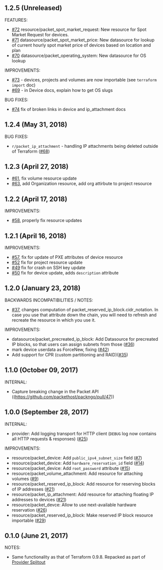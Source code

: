 ## 1.2.5 (Unreleased)

FEATURES:

* [#72](https://github.com/terraform-providers/terraform-provider-packet/pull/72) resource/packet_spot_market_request: New resource for Spot Market Request for devices.
* [#71](https://github.com/terraform-providers/terraform-provider-packet/pull/71) datasource/packet_spot_market_price: New datasource for lookup of current hourly spot market price of devices based on location and plan
* [#70](https://github.com/terraform-providers/terraform-provider-packet/pull/70) datasource/packet_operating_system: New datasource for OS lookup

IMPROVEMENTS:

- [#73](https://github.com/terraform-providers/terraform-provider-packet/pull/73) - devices, projects and volumes are now importable (see `terraform import` doc)
- [#69](https://github.com/terraform-providers/terraform-provider-packet/pull/69) - in Device docs, explain how to get OS slugs

BUG FIXES:

- [#74](https://github.com/terraform-providers/terraform-provider-packet/issues/74) fix of broken links in device and ip_attachment docs


## 1.2.4 (May 31, 2018)

BUG FIXES:

- `r/packet_ip_attachment` - handling IP attachments being deleted outside of Terraform ([#68](https://github.com/terraform-providers/terraform-provider-packet/issues/68))

## 1.2.3 (April 27, 2018)

- [#61](https://github.com/terraform-providers/terraform-provider-packet/issues/61), fix volume resource update
- [#63](https://https://github.com/terraform-providers/terraform-provider-packet/pull/63), add Organization resource, add org attirbute to project resource

## 1.2.2 (April 17, 2018)

IMPROVEMENTS:

- [#58](https://github.com/terraform-providers/terraform-provider-packet/issues/58), properly fix resource updates

## 1.2.1 (April 16, 2018)

IMPROVEMENTS:

- [#57](https://github.com/terraform-providers/terraform-provider-packet/issues/57), fix for update of PXE attributes of device resource
- [#52](https://github.com/terraform-providers/terraform-provider-packet/issues/52) fix for project resource update
- [#49](https://github.com/terraform-providers/terraform-provider-packet/issues/49) fix for crash on SSH key update
- [#50](https://github.com/terraform-providers/terraform-provider-packet/issues/50) fix for device update, adds `description` attribute


## 1.2.0 (January 23, 2018)

BACKWARDS INCOMPATIBILITIES / NOTES:

* [#37](https://github.com/terraform-providers/terraform-provider-packet/issues/37), changes computation of packet_reserved_ip_block.cidr_notation. In case you use that attribute down the chain, you will need to refresh and recreate the resource in which you use it.

IMPROVEMENTS:

* datasource/packet_precreated_ip_block: Add Datasource for precreated IP blocks, so that users can assign subnets from those ([#36](https://github.com/terraform-providers/terraform-provider-packet/issues/36))
* mark device userdata as ForceNew, fixing ([#42](https://github.com/terraform-providers/terraform-provider-packet/issues/42))
* Add support for CPR (custom partitioning and RAID)([#35](https://github.com/terraform-providers/terraform-provider-packet/pull/35))

## 1.1.0 (October 09, 2017)

INTERNAL:

* Capture breaking change in the Packet API ((https://github.com/packethost/packngo/pull/47))

## 1.0.0 (September 28, 2017)

INTERNAL:

* provider: Add logging transport for HTTP client (`DEBUG` log now contains all HTTP requests & responses) ([#25](https://github.com/terraform-providers/terraform-provider-packet/issues/25))

IMPROVEMENTS:

* resource/packet_device: Add `public_ipv4_subnet_size` field ([#7](https://github.com/terraform-providers/terraform-provider-packet/issues/7))
* resource/packet_device: Add `hardware_reservation_id` field ([#14](https://github.com/terraform-providers/terraform-provider-packet/issues/14))
* resource/packet_device: Add `root_password` attribute ([#15](https://github.com/terraform-providers/terraform-provider-packet/issues/15))
* resource/packet_volume_attachment: Add resource for attaching volumes ([#9](https://github.com/terraform-providers/terraform-provider-packet/issues/9))
* resource/packet_reserved_ip_block: Add resource for reserving blocks of IP addresses ([#21](https://github.com/terraform-providers/terraform-provider-packet/issues/21))
* resource/packet_ip_attachment: Add resource for attaching floating IP addresses to devices ([#21](https://github.com/terraform-providers/terraform-provider-packet/issues/21))
* resource/packet_devce: Allow to use next-available hardware reservation ([#26](https://github.com/terraform-providers/terraform-provider-packet/issues/26))
* resource/packet_reserved_ip_block: Make reserved IP block resource importable ([#29](https://github.com/terraform-providers/terraform-provider-packet/issues/29))


## 0.1.0 (June 21, 2017)

NOTES:

* Same functionality as that of Terraform 0.9.8. Repacked as part of [Provider Splitout](https://www.hashicorp.com/blog/upcoming-provider-changes-in-terraform-0-10/)
